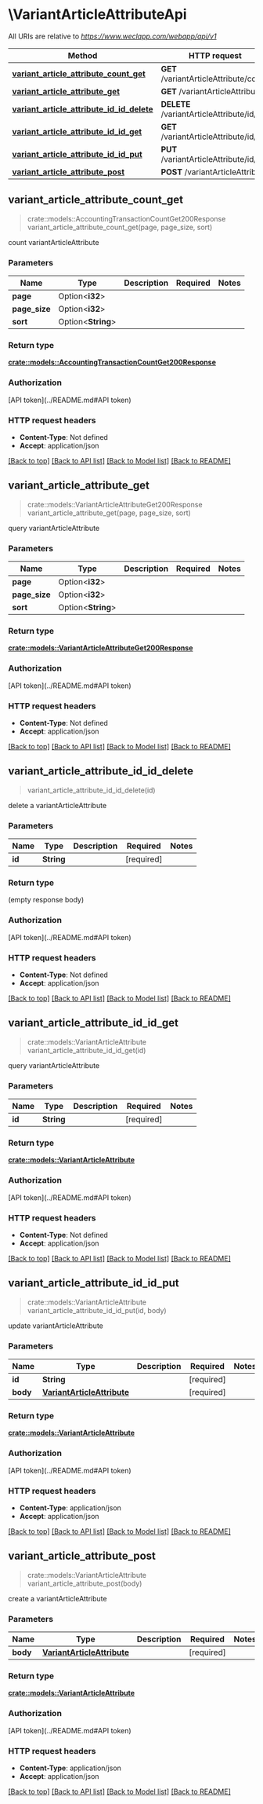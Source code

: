 # \VariantArticleAttributeApi

All URIs are relative to *https://www.weclapp.com/webapp/api/v1*

Method | HTTP request | Description
------------- | ------------- | -------------
[**variant_article_attribute_count_get**](VariantArticleAttributeApi.md#variant_article_attribute_count_get) | **GET** /variantArticleAttribute/count | 
[**variant_article_attribute_get**](VariantArticleAttributeApi.md#variant_article_attribute_get) | **GET** /variantArticleAttribute | 
[**variant_article_attribute_id_id_delete**](VariantArticleAttributeApi.md#variant_article_attribute_id_id_delete) | **DELETE** /variantArticleAttribute/id/{id} | 
[**variant_article_attribute_id_id_get**](VariantArticleAttributeApi.md#variant_article_attribute_id_id_get) | **GET** /variantArticleAttribute/id/{id} | 
[**variant_article_attribute_id_id_put**](VariantArticleAttributeApi.md#variant_article_attribute_id_id_put) | **PUT** /variantArticleAttribute/id/{id} | 
[**variant_article_attribute_post**](VariantArticleAttributeApi.md#variant_article_attribute_post) | **POST** /variantArticleAttribute | 



## variant_article_attribute_count_get

> crate::models::AccountingTransactionCountGet200Response variant_article_attribute_count_get(page, page_size, sort)


count variantArticleAttribute

### Parameters


Name | Type | Description  | Required | Notes
------------- | ------------- | ------------- | ------------- | -------------
**page** | Option<**i32**> |  |  |
**page_size** | Option<**i32**> |  |  |
**sort** | Option<**String**> |  |  |

### Return type

[**crate::models::AccountingTransactionCountGet200Response**](_accountingTransaction_count_get_200_response.md)

### Authorization

[API token](../README.md#API token)

### HTTP request headers

- **Content-Type**: Not defined
- **Accept**: application/json

[[Back to top]](#) [[Back to API list]](../README.md#documentation-for-api-endpoints) [[Back to Model list]](../README.md#documentation-for-models) [[Back to README]](../README.md)


## variant_article_attribute_get

> crate::models::VariantArticleAttributeGet200Response variant_article_attribute_get(page, page_size, sort)


query variantArticleAttribute

### Parameters


Name | Type | Description  | Required | Notes
------------- | ------------- | ------------- | ------------- | -------------
**page** | Option<**i32**> |  |  |
**page_size** | Option<**i32**> |  |  |
**sort** | Option<**String**> |  |  |

### Return type

[**crate::models::VariantArticleAttributeGet200Response**](_variantArticleAttribute_get_200_response.md)

### Authorization

[API token](../README.md#API token)

### HTTP request headers

- **Content-Type**: Not defined
- **Accept**: application/json

[[Back to top]](#) [[Back to API list]](../README.md#documentation-for-api-endpoints) [[Back to Model list]](../README.md#documentation-for-models) [[Back to README]](../README.md)


## variant_article_attribute_id_id_delete

> variant_article_attribute_id_id_delete(id)


delete a variantArticleAttribute

### Parameters


Name | Type | Description  | Required | Notes
------------- | ------------- | ------------- | ------------- | -------------
**id** | **String** |  | [required] |

### Return type

 (empty response body)

### Authorization

[API token](../README.md#API token)

### HTTP request headers

- **Content-Type**: Not defined
- **Accept**: application/json

[[Back to top]](#) [[Back to API list]](../README.md#documentation-for-api-endpoints) [[Back to Model list]](../README.md#documentation-for-models) [[Back to README]](../README.md)


## variant_article_attribute_id_id_get

> crate::models::VariantArticleAttribute variant_article_attribute_id_id_get(id)


query variantArticleAttribute

### Parameters


Name | Type | Description  | Required | Notes
------------- | ------------- | ------------- | ------------- | -------------
**id** | **String** |  | [required] |

### Return type

[**crate::models::VariantArticleAttribute**](variantArticleAttribute.md)

### Authorization

[API token](../README.md#API token)

### HTTP request headers

- **Content-Type**: Not defined
- **Accept**: application/json

[[Back to top]](#) [[Back to API list]](../README.md#documentation-for-api-endpoints) [[Back to Model list]](../README.md#documentation-for-models) [[Back to README]](../README.md)


## variant_article_attribute_id_id_put

> crate::models::VariantArticleAttribute variant_article_attribute_id_id_put(id, body)


update variantArticleAttribute

### Parameters


Name | Type | Description  | Required | Notes
------------- | ------------- | ------------- | ------------- | -------------
**id** | **String** |  | [required] |
**body** | [**VariantArticleAttribute**](VariantArticleAttribute.md) |  | [required] |

### Return type

[**crate::models::VariantArticleAttribute**](variantArticleAttribute.md)

### Authorization

[API token](../README.md#API token)

### HTTP request headers

- **Content-Type**: application/json
- **Accept**: application/json

[[Back to top]](#) [[Back to API list]](../README.md#documentation-for-api-endpoints) [[Back to Model list]](../README.md#documentation-for-models) [[Back to README]](../README.md)


## variant_article_attribute_post

> crate::models::VariantArticleAttribute variant_article_attribute_post(body)


create a variantArticleAttribute

### Parameters


Name | Type | Description  | Required | Notes
------------- | ------------- | ------------- | ------------- | -------------
**body** | [**VariantArticleAttribute**](VariantArticleAttribute.md) |  | [required] |

### Return type

[**crate::models::VariantArticleAttribute**](variantArticleAttribute.md)

### Authorization

[API token](../README.md#API token)

### HTTP request headers

- **Content-Type**: application/json
- **Accept**: application/json

[[Back to top]](#) [[Back to API list]](../README.md#documentation-for-api-endpoints) [[Back to Model list]](../README.md#documentation-for-models) [[Back to README]](../README.md)

